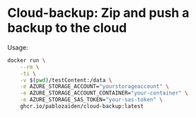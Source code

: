 # Cloud-backup: Zip and push a backup to the cloud

Usage:

```bash
docker run \
    --rm \
    -ti \
    -v $(pwd)/testContent:/data \
    -e AZURE_STORAGE_ACCOUNT="yourstorageaccount" \
    -e AZURE_STORAGE_ACCOUNT_CONTAINER="your-container" \
    -e AZURE_STORAGE_SAS_TOKEN="your-sas-token" \
    ghcr.io/pablozaiden/cloud-backup:latest
```
